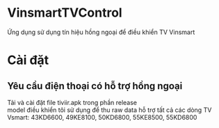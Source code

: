 # VinsmartTVControl
Ứng dụng sử dụng tín hiệu hồng ngoại để điều khiển TV Vinsmart
# Cài đặt 
## Yêu cầu điện thoại có hỗ trợ hồng ngoại
Tải và cài đặt file tiviir.apk trong phần release\
model điều khiển tôi sử dụng để thu raw data hỗ trợ tất cả các dòng TV Vsmart: 43KD6600, 49KE8100, 50KD6800, 55KE8500, 55KD6800
